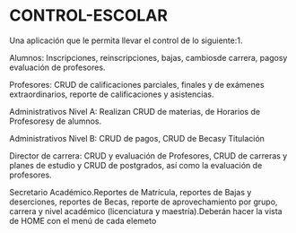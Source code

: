 # CONTROL-ESCOLAR
Una  aplicación  que  le  permita  llevar  el  control  de  lo siguiente:1.

Alumnos:  Inscripciones,  reinscripciones,  bajas,  cambiosde  carrera,  pagosy evaluación de profesores.

Profesores:  CRUD  de  calificaciones  parciales,  finales  y  de  exámenes extraordinarios, reporte de calificaciones y asistencias.

Administrativos Nivel A: Realizan CRUD de materias, de Horarios de Profesoresy de alumnos. 

Administrativos Nivel B: CRUD de pagos, CRUD de Becasy Titulación 

Director de carrera: CRUD y evaluación de Profesores, CRUD de carreras y planes de estudio y CRUD de postgrados, así como la evaluación de profesores.

Secretario Académico.Reportes de Matrícula, reportes de Bajas y deserciones, reportes  de  Becas,  reporte  de  aprovechamiento  por  grupo,  carrera  y  nivel académico (licenciatura y maestría).Deberán hacer la vista de HOME con el menú de cada elemeto 
